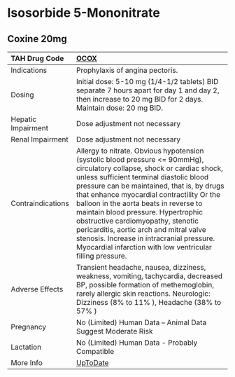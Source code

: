 # Isosorbide 5-Mononitrate

## Coxine 20mg

| TAH Drug Code      | [OCOX](https://www.tahsda.org.tw/drugs/hissearch.php?drug_code=OCOX)                                                                                                                                                                                                                                                                                                                                                                                                                                                                      |
|:-------------------|:------------------------------------------------------------------------------------------------------------------------------------------------------------------------------------------------------------------------------------------------------------------------------------------------------------------------------------------------------------------------------------------------------------------------------------------------------------------------------------------------------------------------------------------|
| Indications        | Prophylaxis of angina pectoris.                                                                                                                                                                                                                                                                                                                                                                                                                                                                                                           |
| Dosing             | Initial dose: 5-10 mg (1/4-1/2 tablets) BID separate 7 hours apart for day 1 and day 2, then increase to 20 mg BID for 2 days. Maintain dose: 20 mg BID.                                                                                                                                                                                                                                                                                                                                                                                  |
| Hepatic Impairment | Dose adjustment not necessary                                                                                                                                                                                                                                                                                                                                                                                                                                                                                                             |
| Renal Impairment   | Dose adjustment not necessary                                                                                                                                                                                                                                                                                                                                                                                                                                                                                                             |
| Contraindications  | Allergy to nitrate. Obvious hypotension (systolic blood pressure <= 90mmHg), circulatory collapse, shock or cardiac shock, unless sufficient terminal diastolic blood pressure can be maintained, that is, by drugs that enhance myocardial contractility Or the balloon in the aorta beats in reverse to maintain blood pressure. Hypertrophic obstructive cardiomyopathy, stenotic pericarditis, aortic arch and mitral valve stenosis. Increase in intracranial pressure. Myocardial infarction with low ventricular filling pressure. |
| Adverse Effects    | Transient headache, nausea, dizziness, weakness, vomiting, tachycardia, decreased BP, possible formation of methemoglobin, rarely allergic skin reactions. Neurologic: Dizziness (8% to 11% ), Headache (38% to 57% )                                                                                                                                                                                                                                                                                                                     |
| Pregnancy          | No (Limited) Human Data – Animal Data Suggest Moderate Risk                                                                                                                                                                                                                                                                                                                                                                                                                                                                               |
| Lactation          | No (Limited) Human Data - Probably Compatible                                                                                                                                                                                                                                                                                                                                                                                                                                                                                             |
| More Info          | [UpToDate](https://www.uptodate.com/contents/isosorbide-mononitrate-drug-information)                                                                                                                                                                                                                                                                                                                                                                                                                                                     |

